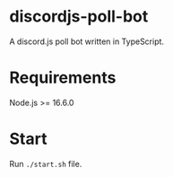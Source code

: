 # discordjs-poll-bot
A discord.js poll bot written in TypeScript. 

# Requirements
Node.js >= 16.6.0

# Start
Run `./start.sh` file.
